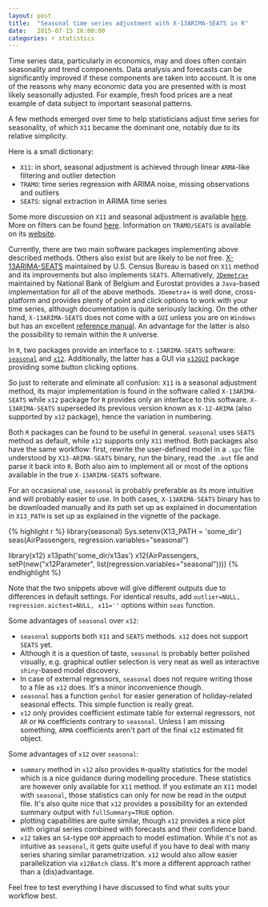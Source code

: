 ```yaml
---
layout: post
title:  "Seasonal time series adjustment with X-13ARIMA-SEATS in R"
date:   2015-07-15 16:00:00
categories: r statistics 
---
```


Time series data, particularly in economics, may and does often contain seasonality and trend components. Data analysis and forecasts can be significantly improved if these components are taken into account. It is one of the reasons why many economic data you are presented with is most likely seasonally adjusted. For example, fresh food prices are a neat example of data subject to important seasonal patterns.

A few methods emerged over time to help statisticians adjust time series for seasonality, of which `X11` became the dominant one, notably due to its relative simplicity.

Here is a small dictionary:

* `X11`: in short, seasonal adjustment is achieved through linear `ARMA`-like filtering and outlier detection
* `TRAMO`: time series regression with ARIMA noise, missing observations and outliers
* `SEATS`: signal extraction in ARIMA time series

Some more discussion on `X11` and seasonal adjustment is available [here][gomezmaravall]. More on filters can be found [here][filterinfo]. Information on `TRAMO/SEATS` is available on its [website][tramoseats].

Currently, there are two main software packages implementing above described methods. Others also exist but are likely to be not free. [X-13ARIMA-SEATS][x13] maintained by U.S. Census Bureau is based on `X11` method and its improvements but also implements `SEATS`. Alternatively, [`JDemetra+`][demetra] maintained by National Bank of Belgium and Eurostat provides a `Java`-based implementation for all of the above methods. `JDemetra+` is well done, cross-platform and provides plenty of point and click options to work with your time series, although documentation is quite seriously lacking. On the other hand, `X-13ARIMA-SEATS` does not come with a `GUI` unless you are on `Windows` but has an excellent [reference manual][x13manual]. An advantage for the latter is also the possibility to remain within the `R` universe.

In `R`, two packages provide an interface to `X-13ARIMA-SEATS` software: [`seasonal`][cranseasonal] and [`x12`][cranx12]. Additionally, the latter has a GUI via [`x12GUI`][cranx12gui] package providing some button clicking options.

So just to reiterate and eliminate all confusion: `X11` is a seasonal adjustment method, its major implementation is found in the software called `X-13ARIMA-SEATS` while `x12` package for `R` provides only an interface to this software. `X-13ARIMA-SEATS` superseded its previous version known as `X-12-ARIMA` (also supported by `x12` package), hence the variation in numbering.

Both `R` packages can be found to be useful in general. `seasonal` uses `SEATS` method as default, while `x12` supports only `X11` method. Both packages also have the same workflow: first, rewrite the user-defined model in a `.spc` file understood by `X13-ARIMA-SEATS` binary, run the binary, read the `.out` file and parse it back into `R`. Both also aim to implement all or most of the options available in the true `X-13ARIMA-SEATS` software.

For an occasional use, `seasonal` is probably preferable as its more intuitive and will probably easier to use. In both cases, `X-13ARIMA-SEATS` binary has to be downloaded manually and its path set up as explained in documentation in `X13_PATH` is set up as explained in the vignette of the package.

{% highlight r %}
library(seasonal)
Sys.setenv(X13_PATH = 'some_dir')
seas(AirPassengers, regression.variables="seasonal")

library(x12)
x13path('some_dir/x13as')
x12(AirPassengers, setP(new("x12Parameter",
                        list(regression.variables="seasonal"))))
{% endhighlight %}

Note that the two snippets above will give different outputs due to differences in default settings. For identical results, add `outlier=NULL, regression.aictest=NULL, x11=''` options within `seas` function.

Some advantages of `seasonal` over `x12`:

* `seasonal` supports both `X11` and `SEATS` methods. `x12` does not support `SEATS` yet.
* Although it is a question of taste, `seasonal` is probably better polished visually, e.g. graphical outlier selection is very neat as well as interactive `shiny`-based model discovery.
* In case of external regressors, `seasonal` does not require writing those to a file as `x12` does. It's a minor inconvenience though.
* `seasonal` has a function `genhol` for easier generation of holiday-related seasonal effects. This simple function is really great.
* `x12` only provides coefficient estimate table for external regressors, not `AR` or `MA` coefficients contrary to `seasonal`. Unless I am missing something, `ARMA` coefficients aren't part of the final `x12` estimated fit object.

Some advantages of `x12` over `seasonal`:

* `summary` method in `x12` also provides `M`-quality statistics for the model which is a nice guidance during modelling procedure. These statistics are however only available for `X11` method. If you estimate an `X11` model with `seasonal`, those statistics can only for now be read in the output file. It's also quite nice that `x12` provides a possibility for an extended summary output with `fullSummary=TRUE` option.
* plotting capabilities are quite similar, though `x12` provides a nice plot with original series combined with forecasts and their confidence band.
* `x12` takes an `S4`-type `OOP` approach to model estimation. While it's not as intuitive as `seasonal`, it gets quite useful if you have to deal with many series sharing similar parametrization. `x12` would also allow easier parallelization via `x12Batch` class. It's more a different approach rather than a (dis)advantage.

Feel free to test everything I have discussed to find what suits your workflow best.

[gomezmaravall]: http://www.bde.es/f/webbde/SES/servicio/software/tramo/sasex.pdf
[filterinfo]: http://www.abs.gov.au/websitedbs/d3310114.nsf/51c9a3d36edfd0dfca256acb00118404/5fc845406def2c3dca256ce100188f8e!OpenDocument
[tramoseats]: http://www.bde.es/bde/en/secciones/servicios/Profesionales/Programas_estadi/Programas_estad_d9fa7f3710fd821.html
[demetra]: https://github.com/jdemetra/jdemetra-app/releases
[x13]: https://www.census.gov/srd/www/x13as
[x13manual]: https://www.census.gov/ts/x13as/docX13AS.pdf
[cranseasonal]: http://cran.r-project.org/web/packages/seasonal/index.html
[cranx12]: http://cran.r-project.org/web/packages/x12/index.html
[cranx12gui]: http://cran.r-project.org/web/packages/x12GUI/index.html
